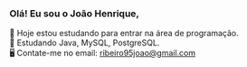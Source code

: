 ### Olá! Eu sou o João Henrique,

🏢 Hoje estou estudando para entrar na área de programação.                                                                                                                                                                   
📖 Estudando Java, MySQL, PostgreSQL.                                                                                                                                                                                         
🖥 Contate-me no email: ribeiro95joao@gmail.com
